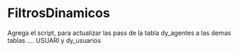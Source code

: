 # FiltrosDinamicos
Agrega el script, para actualizar las pass de la tabla dy_agentes a las demas tablas .... USUARI y dy_usuarios
